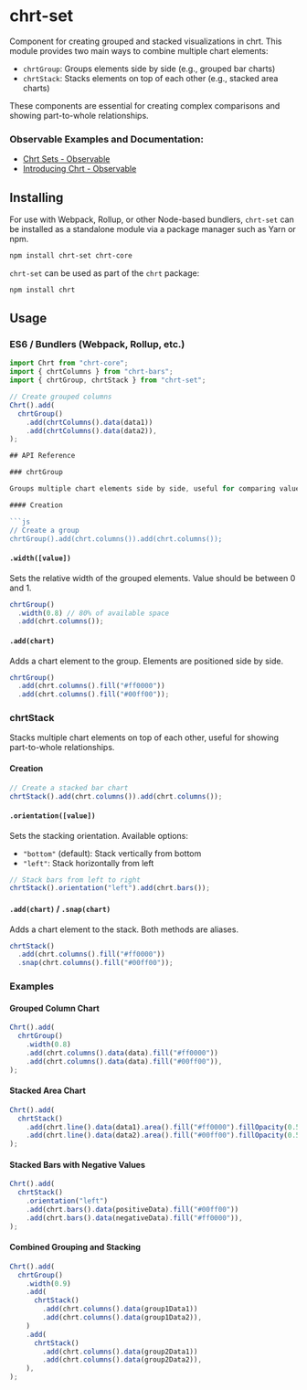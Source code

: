 # chrt-set

Component for creating grouped and stacked visualizations in chrt. This module provides two main ways to combine multiple chart elements:

- `chrtGroup`: Groups elements side by side (e.g., grouped bar charts)
- `chrtStack`: Stacks elements on top of each other (e.g., stacked area charts)

These components are essential for creating complex comparisons and showing part-to-whole relationships.

### Observable Examples and Documentation:

- [Chrt Sets - Observable](https://observablehq.com/d/0f320339acb47e75?collection=@chrt/chrt)
- [Introducing Chrt - Observable](https://observablehq.com/@chrt/introducing-chrt?collection=@chrt/chrt)

## Installing

For use with Webpack, Rollup, or other Node-based bundlers, `chrt-set` can be installed as a standalone module via a package manager such as Yarn or npm.

```bash
npm install chrt-set chrt-core
```

`chrt-set` can be used as part of the `chrt` package:

```bash
npm install chrt
```

## Usage

### ES6 / Bundlers (Webpack, Rollup, etc.)

````js
import Chrt from "chrt-core";
import { chrtColumns } from "chrt-bars";
import { chrtGroup, chrtStack } from "chrt-set";

// Create grouped columns
Chrt().add(
  chrtGroup()
    .add(chrtColumns().data(data1))
    .add(chrtColumns().data(data2)),
);

## API Reference

### chrtGroup

Groups multiple chart elements side by side, useful for comparing values across categories.

#### Creation

```js
// Create a group
chrtGroup().add(chrt.columns()).add(chrt.columns());
````

#### `.width([value])`

Sets the relative width of the grouped elements. Value should be between 0 and 1.

```js
chrtGroup()
  .width(0.8) // 80% of available space
  .add(chrt.columns());
```

#### `.add(chart)`

Adds a chart element to the group. Elements are positioned side by side.

```js
chrtGroup()
  .add(chrt.columns().fill("#ff0000"))
  .add(chrt.columns().fill("#00ff00"));
```

### chrtStack

Stacks multiple chart elements on top of each other, useful for showing part-to-whole relationships.

#### Creation

```js
// Create a stacked bar chart
chrtStack().add(chrt.columns()).add(chrt.columns());
```

#### `.orientation([value])`

Sets the stacking orientation. Available options:

- `"bottom"` (default): Stack vertically from bottom
- `"left"`: Stack horizontally from left

```js
// Stack bars from left to right
chrtStack().orientation("left").add(chrt.bars());
```

#### `.add(chart)` / `.snap(chart)`

Adds a chart element to the stack. Both methods are aliases.

```js
chrtStack()
  .add(chrt.columns().fill("#ff0000"))
  .snap(chrt.columns().fill("#00ff00"));
```

### Examples

#### Grouped Column Chart

```js
Chrt().add(
  chrtGroup()
    .width(0.8)
    .add(chrt.columns().data(data).fill("#ff0000"))
    .add(chrt.columns().data(data).fill("#00ff00")),
);
```

#### Stacked Area Chart

```js
Chrt().add(
  chrtStack()
    .add(chrt.line().data(data1).area().fill("#ff0000").fillOpacity(0.5))
    .add(chrt.line().data(data2).area().fill("#00ff00").fillOpacity(0.5)),
);
```

#### Stacked Bars with Negative Values

```js
Chrt().add(
  chrtStack()
    .orientation("left")
    .add(chrt.bars().data(positiveData).fill("#00ff00"))
    .add(chrt.bars().data(negativeData).fill("#ff0000")),
);
```

#### Combined Grouping and Stacking

```js
Chrt().add(
  chrtGroup()
    .width(0.9)
    .add(
      chrtStack()
        .add(chrt.columns().data(group1Data1))
        .add(chrt.columns().data(group1Data2)),
    )
    .add(
      chrtStack()
        .add(chrt.columns().data(group2Data1))
        .add(chrt.columns().data(group2Data2)),
    ),
);
```
